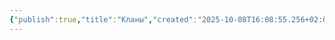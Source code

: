 ```yaml
---
{"publish":true,"title":"Кланы","created":"2025-10-08T16:08:55.256+02:00","modified":"2025-10-09T00:16:30.000+02:00","cssclasses":""}
---
```


